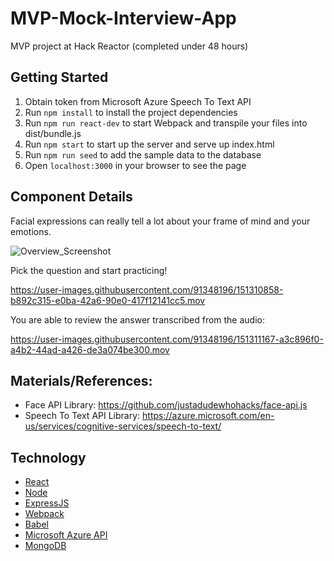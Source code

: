 # MVP-Mock-Interview-App
MVP project at Hack Reactor (completed under 48 hours)

## Getting Started
1. Obtain token from Microsoft Azure Speech To Text API
2. Run `npm install` to install the project dependencies
3. Run `npm run react-dev` to start Webpack and transpile your files into dist/bundle.js
4. Run `npm start` to start up the server and serve up index.html
5. Run `npm run seed` to add the sample data to the database
6. Open `localhost:3000` in your browser to see the page

## Component Details

Facial expressions can really tell a lot about your frame of mind and your emotions.

![Overview_Screenshot](./readMe/demo.png)

Pick the question and start practicing!

https://user-images.githubusercontent.com/91348196/151310858-b892c315-e0ba-42a6-90e0-417f12141cc5.mov

You are able to review the answer transcribed from the audio: 

https://user-images.githubusercontent.com/91348196/151311167-a3c896f0-a4b2-44ad-a426-de3a074be300.mov



## Materials/References:

* Face API Library: https://github.com/justadudewhohacks/face-api.js
* Speech To Text API Library: https://azure.microsoft.com/en-us/services/cognitive-services/speech-to-text/

## Technology

* [React](https://reactjs.org/)
* [Node](https://nodejs.dev/)
* [ExpressJS](https://expressjs.com/)
* [Webpack](https://webpack.js.org/)
* [Babel](https://babeljs.io/)
* [Microsoft Azure API](https://azure.microsoft.com/en-us/services/cognitive-services/speech-to-text/)
* [MongoDB](https://www.mongodb.com)
